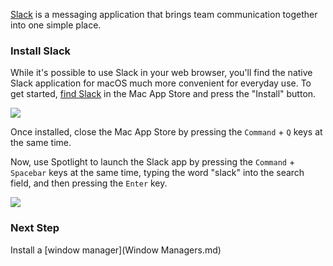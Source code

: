 [Slack](https://slack.com/) is a messaging application that brings team communication together into one simple place.

### Install Slack

While it's possible to use Slack in your web browser, you'll find the native Slack application for macOS much more convenient for everyday use. To get started, [find Slack](https://itunes.apple.com/us/app/slack/id803453959?mt=12) in the Mac App Store and press the "Install" button.

![](https://students-gschool-production.s3.amazonaws.com/uploads/asset/file/415/Screen_Shot_2016-10-29_at_7.19.57_AM.png)

Once installed, close the Mac App Store by pressing the `Command` + `Q` keys at the same time.

Now, use Spotlight to launch the Slack app by pressing the `Command` + `Spacebar` keys at the same time, typing the word "slack" into the search field, and then pressing the `Enter` key.

![](https://students-gschool-production.s3.amazonaws.com/uploads/asset/file/416/Screen_Shot_2016-10-29_at_7.44.16_AM.png)

### Next Step

Install a [window manager](Window Managers.md)
